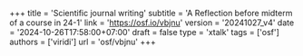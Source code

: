 +++
title = 'Scientific journal writing'
subtitle = 'A Reflection before midterm of a course in 24-1'
link = 'https://osf.io/vbjnu'
version = '20241027_v4'
date = '2024-10-26T17:58:00+07:00'
draft = false
type = 'xtalk'
tags = ['osf']
authors = ['viridi']
url = 'osf/vbjnu'
+++
<!--more-->
